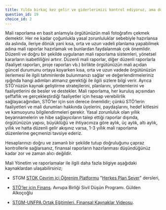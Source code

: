 ```yaml
---
title: Yılda birkaç kez gelir ve giderlerimizi kontrol ediyoruz, ama düzenli bir mali raporlama yapmıyoruz.
question_id: 19
choice_id: 2
---
```

Mali raporlama en basit anlamıyla örgütünüzün mali fotoğrafını çekmek demektir. Her ne kadar çoğunlukla yasal zorunluluklar sebebiyle hazırlansa da aslında, ileriye dönük yani kısa, orta ve uzun vadeli planlama yapabilmek adına mali raporlar hazırlamak ve bunlardan faydalanmak çok önemlidir. Düzenli ve doğru bir şekilde uygulanan mali raporlama sistemleri, yönetsel kararların isabetliliğini artırır. Düzenli mali raporlar, diğer düzenli raporlarla (faaliyet raporları, proje raporları vb.) birlikte örgütünüzün mali açıdan güncel durumunu ortaya koyarken kısa, orta ve uzun vadede örgütünüzün ilerlemesi ile ilgili tahminlerde bulunmanızı sağlar ve değerlendirmeleriniz ışığında hangi adımları atmanız gerektiği ile ilgili sizlere bilgi verir. Ayrıca STÖ'nüzün kaynak geliştirme stratejilerini, planlarını, yöntemlerini ve faaliyetlerini de besler ve destekler. Mali raporlama, her kuruluş açısından şeffaflık ve gerçekleştirdiği faaliyetler için hesap verebilirlik sağlayacağından, STÖ’ler için son derece önemlidir; çünkü STÖ’lerin faaliyetleri ve mali durumları hakkında üyelerini, paydaşlarını, hedef kitlesini ve kamuoyunu bilgilendirmeleri gerekir. Yasal zorunluluk olan yıllık beyannamelerin ve hibe sağlayıcıların talep ettiği raporlar dışında, örgütünüzün yapısı, büyüklüğü ve ihtiyacınıza göre aylık, üç aylık, altı aylık, yıllık ve hatta düzenli gelir akışınız varsa, 1-3 yıllık mali raporlama düzenlerine geçmenizi tavsiye ederiz.

Hesaplarınızı doğru ve zamanlı bir şekilde tutup doğruluğunu çapraz kontrollerle sağlarsanız, finansal raporların hazırlanması düşündüğünüz kadar zor ve zaman alıcı değildir.

Mali Yönetim ve raporlamalar ile ilgili daha fazla bilgiye aşağıdaki kaynaklardan ulaşabilirsiniz;

- STGM [<u>STOK Çevrim içi Öğrenim Platformu</u>](https://www.stgm.org.tr/stok-ogrenme-platformu) "[<u>Herkes Plan Sever</u>](https://www.stgm.org.tr/sivil-toplum-okulu-stok/herkes-plan-sever)" dersleri,

- [<u>STÖ’ler için Finans</u>](https://www.stgm.org.tr/sites/default/files/2020-09/stoler-icin-finans-rehberi.pdf). Avrupa Birliği Sivil Düşün Programı. Gülden Alkoçoğlu

- [<u>STGM-UNFPA Ortak Eğitimleri. Finansal Kaynaklar Videosu</u>](https://www.youtube.com/watch?v=AVJMX6VQrC4&list=PLNNUSz3jzVL64sskDhRNadAhwPdVsD14-&index=6).

